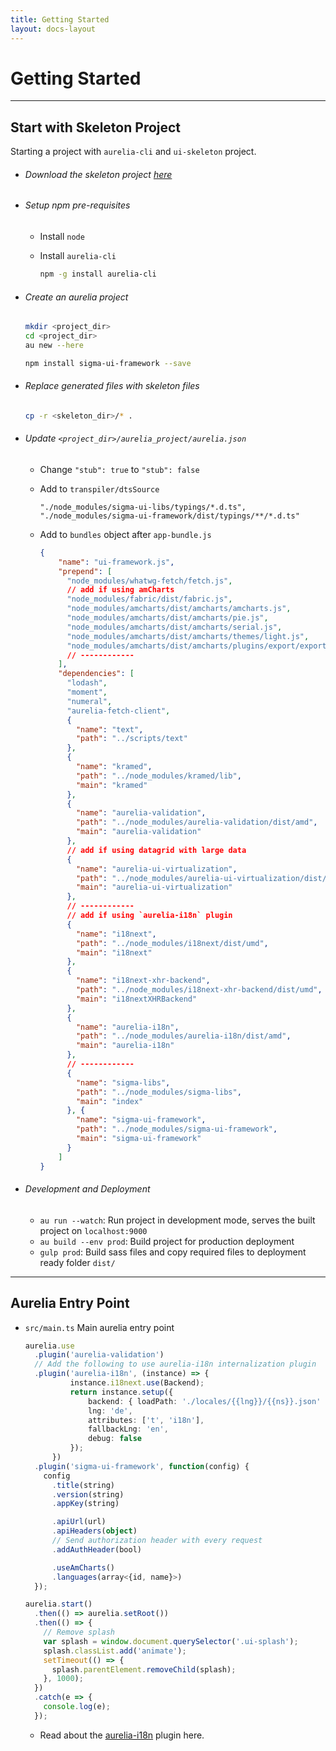 ```yaml
---
title: Getting Started
layout: docs-layout
---
```


# Getting Started

--------------------------------------------------------------------------------

## Start with Skeleton Project

Starting a project with `aurelia-cli` and `ui-skeleton` project.

- ###### Download the skeleton project [here](//github.com/sigmaframeworks/sigma-ui-skeleton/archive/framework.zip)

- ###### Setup npm pre-requisites

  - Install `node`
  - Install `aurelia-cli`

    ```bash
    npm -g install aurelia-cli
    ```

- ###### Create an aurelia project

  ```bash
  mkdir <project_dir>
  cd <project_dir>
  au new --here

  npm install sigma-ui-framework --save
  ```

- ###### Replace generated files with skeleton files

  ```bash
  cp -r <skeleton_dir>/* .
  ```

- ###### Update `<project_dir>/aurelia_project/aurelia.json`

  - Change `"stub": true` to `"stub": false`

  - Add to `transpiler/dtsSource`<br>

    ```
    "./node_modules/sigma-ui-libs/typings/*.d.ts",
    "./node_modules/sigma-ui-framework/dist/typings/**/*.d.ts"
    ```

  - Add to `bundles` object after `app-bundle.js`

    ```json
    {
        "name": "ui-framework.js",
        "prepend": [
          "node_modules/whatwg-fetch/fetch.js",
          // add if using amCharts
          "node_modules/fabric/dist/fabric.js",
          "node_modules/amcharts/dist/amcharts/amcharts.js",
          "node_modules/amcharts/dist/amcharts/pie.js",
          "node_modules/amcharts/dist/amcharts/serial.js",
          "node_modules/amcharts/dist/amcharts/themes/light.js",
          "node_modules/amcharts/dist/amcharts/plugins/export/export.js"
          // ------------
        ],
        "dependencies": [
          "lodash",
          "moment",
          "numeral",
          "aurelia-fetch-client",
          {
            "name": "text",
            "path": "../scripts/text"
          },
          {
            "name": "kramed",
            "path": "../node_modules/kramed/lib",
            "main": "kramed"
          },
          {
            "name": "aurelia-validation",
            "path": "../node_modules/aurelia-validation/dist/amd",
            "main": "aurelia-validation"
          },
          // add if using datagrid with large data
          {
            "name": "aurelia-ui-virtualization",
            "path": "../node_modules/aurelia-ui-virtualization/dist/amd",
            "main": "aurelia-ui-virtualization"
          },
          // ------------
          // add if using `aurelia-i18n` plugin
          {
            "name": "i18next",
            "path": "../node_modules/i18next/dist/umd",
            "main": "i18next"
          },
          {
            "name": "i18next-xhr-backend",
            "path": "../node_modules/i18next-xhr-backend/dist/umd",
            "main": "i18nextXHRBackend"
          },
          {
            "name": "aurelia-i18n",
            "path": "../node_modules/aurelia-i18n/dist/amd",
            "main": "aurelia-i18n"
          },
          // ------------
          {
            "name": "sigma-libs",
            "path": "../node_modules/sigma-libs",
            "main": "index"
          }, {
            "name": "sigma-ui-framework",
            "path": "../node_modules/sigma-ui-framework",
            "main": "sigma-ui-framework"
          }
        ]
    }
    ```

- ###### Development and Deployment

  - `au run --watch`: Run project in development mode, serves the built project on `localhost:9000`
  - `au build --env prod`: Build project for production deployment
  - `gulp prod`: Build sass files and copy required files to deployment ready folder `dist/`

--------------------------------------------------------------------------------

## Aurelia Entry Point

- `src/main.ts` Main aurelia entry point

  ```typescript
  aurelia.use
    .plugin('aurelia-validation')
    // Add the following to use aurelia-i18n internalization plugin
    .plugin('aurelia-i18n', (instance) => {
            instance.i18next.use(Backend);
            return instance.setup({
                backend: { loadPath: './locales/{{lng}}/{{ns}}.json' },
                lng: 'de',
                attributes: ['t', 'i18n'],
                fallbackLng: 'en',
                debug: false
            });
        })
    .plugin('sigma-ui-framework', function(config) {
      config
        .title(string)
        .version(string)
        .appKey(string)

        .apiUrl(url)
        .apiHeaders(object)
        // Send authorization header with every request
        .addAuthHeader(bool)

        .useAmCharts()
        .languages(array<{id, name}>)
    });

  aurelia.start()
    .then(() => aurelia.setRoot())
    .then(() => {
      // Remove splash
      var splash = window.document.querySelector('.ui-splash');
      splash.classList.add('animate');
      setTimeout(() => {
        splash.parentElement.removeChild(splash);
      }, 1000);
    })
    .catch(e => {
      console.log(e);
    });
  ```

  - Read about the [aurelia-i18n](https://github.com/aurelia/i18n) plugin here.
